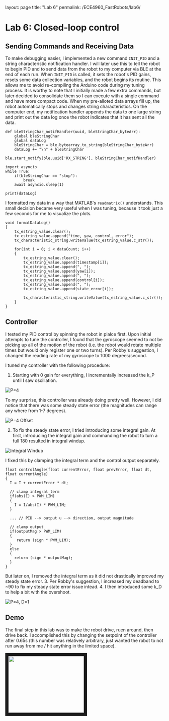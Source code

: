 layout: page
title: "Lab 6"
permalink: /ECE4960_FastRobots/lab6/

# Lab 6: Closed-loop control

## Sending Commands and Receiving Data
To make debugging easier, I implemented a new command `INIT_PID` and a string characteristic notification handler. I will later use this to tell the robot to begin PID and to send data from the robot to my computer via BLE at the end of each run. When `INIT_PID` is called, it sets the robot's PID gains, resets some data collection variables, and the robot begins its routine. This allows me to avoid re-compiling the Arduino code during my tuning process. It is worthy to note that I initially made a few extra commands, but later decided to consolidate them so I can execute with a single command and have more compact code. When my pre-alloted data arrays fill up, the robot automatically stops and changes string characteristics. On the computer end, my notification handler appends the data to one large string and print out the data log once the robot indicates that it has sent all the data.

```
def bleStringChar_notifHandler(uuid, bleStringChar_byteArr):
    global bleStringChar
    global dataLog
    bleStringChar = ble.bytearray_to_string(bleStringChar_byteArr)
    dataLog += "\n" + bleStringChar
    
ble.start_notify(ble.uuid['RX_STRING'], bleStringChar_notifHandler)

import asyncio
while True:
    if(bleStringChar == "stop"):
        break
    await asyncio.sleep(1)

print(dataLog)
```
I formatted my data in a way that MATLAB's `readmatrix()` understands. This small decision became very useful when I was tuning, because it took just a few seconds for me to visualize the plots.

```
void formatDataLog()
{    
    tx_estring_value.clear();
    tx_estring_value.append("time, yaw, control, error");
    tx_characteristic_string.writeValue(tx_estring_value.c_str());

    for(int i = 0; i < dataCount; i++)
    {
        tx_estring_value.clear();
        tx_estring_value.append(timestamp[i]);
        tx_estring_value.append(", ");
        tx_estring_value.append(yaw[i]);
        tx_estring_value.append(", ");
        tx_estring_value.append(control[i]);
        tx_estring_value.append(", ");
        tx_estring_value.append(state_error[i]);

        tx_characteristic_string.writeValue(tx_estring_value.c_str());
    }
}
```

## Controller 
I tested my PID control by spinning the robot in plalce first. Upon initial attempts to tune the controller, I found that the gyroscope seemed to not be picking up all of the motion of the robot (i.e. the robot would rotate multiple times but would only register one or two turns). Per Robby's suggestion, I changed the reading rate of my gyroscope to 1000 degrees/second.

I tuned my controller with the following procedure:
1. Starting with 0 gain for everything, I incrementally increased the k_P until I saw oscillation.

![P=4](assets/img/lab6/p4.png)

To my surprise, this controller was already doing pretty well. However, I did notice that there was some steady state error (the magnitudes can range any where from 1-7 degrees).

![P=4 Offset](assets/img/lab6/p4_offset.png)

2. To fix the steady state error, I tried introducing some integral gain. At first, introducing the integral gain and commanding the robot to turn a full 180 resulted in integral windup. 

![Integral Windup](assets\img\lab6\integralWindup.png)

I fixed this by clamping the integral term and the control output separately. 

```
float controlAngle(float currentError, float prevError, float dt, float currentAngle)
{
  I = I + currentError * dt;

  // clamp integral term
  if(abs(I) > PWM_LIM)
  {
    I = I/abs(I) * PWM_LIM;
  }

  ... // PID --> output u --> direction, output magnitude

  // clamp output
  if(outputMag > PWM_LIM)
  {
     return (sign * PWM_LIM);
  }
  else
  {
    return (sign * outputMag);
  }
}
```
But later on, I removed the integral term as it did not drastically improved my steady state error.
3. Per Robby's suggestion, I increased my deadband to ~90 to fix my steady state error issue intead.
4. I then introduced some k_D to help a bit with the overshoot.  

![P=4, D=1](assets/img/lab6/p4_d1.PNG)

## Demo
The final step in this lab was to make the robot drive, ruen around, then drive back. I accomplished this by changing the setpoint of the controller after 0.65s (this number was relatively arbitrary, just wanted the robot to not run away from me / hit anything in the limited space). 

<a href="http://www.youtube.com/watch?feature=player_embedded&v=ps5rtnzHhTY" target="_blank"><img src="assets/img/lab6/aboutFace_thumbnail.PNG" alt="" width="240" height="180" border="10" /></a>

